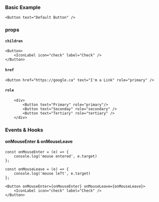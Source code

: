 ### Basic Example
```
<Button text="Default Button" />
```

### props

#### `children`
```
<Button>
    <IconLabel icon="check" label="Check" />
</Button>
```

#### `href`
```
<Button href="https://google.ca" text="I'm a Link" role="primary" />
```

#### `role`
```
    <div>
        <Button text="Primary" role="primary"/>
        <Button text="Seconday" role="secondary" />
        <Button text="Tertiary" role="tertiary" />
    </div>
```

### Events & Hooks

#### onMouseEnter & onMouseLeave
```
const onMouseEnter = (e) => {
    console.log('mouse entered', e.target)
};

const onMouseLeave = (e) => {
    console.log('mouse left', e.target)
};

<Button onMouseEnter={onMouseEnter} onMouseLeave={onMouseLeave}>
    <IconLabel icon="check" label="Check" />
</Button>
```